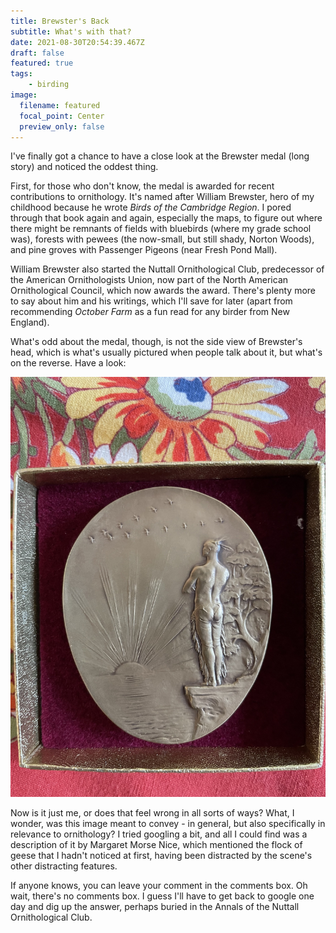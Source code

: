 ```yaml
---
title: Brewster's Back
subtitle: What's with that?
date: 2021-08-30T20:54:39.467Z
draft: false
featured: true
tags:
    - birding
image:
  filename: featured
  focal_point: Center
  preview_only: false
---
```

I've finally got a chance to have a close look at the Brewster medal (long story) and noticed the oddest thing.

First, for those who don't know, the medal is awarded  for recent contributions to ornithology. It's named after William Brewster, hero of my childhood because he wrote *Birds of the Cambridge Region*. I pored through that book again and again, especially the maps, to figure out where there might be remnants of fields with bluebirds (where my grade school was), forests with pewees (the now-small, but still shady, Norton Woods), and pine groves with Passenger Pigeons (near Fresh Pond Mall).

William Brewster also started the Nuttall Ornithological Club, predecessor of the American Ornithologists Union, now part of the North American Ornithological Council, which now awards the award. There's plenty more to say about him and his writings, which I'll save for later (apart from recommending *October Farm* as a fun read for any birder from New England).

What's odd about the medal, though, is not the side view of Brewster's head, which is what's usually pictured when people talk about it, but what's on the reverse. Have a look:

![reverse](reverse.jpg)

Now is it just me, or does that feel wrong in all sorts of ways? What, I wonder, was this image meant to convey - in general, but also specifically in relevance to ornithology? I tried googling a bit, and all I could find was a description of it by Margaret Morse Nice, which mentioned the flock of geese that I hadn't noticed at first, having been distracted by the scene's other distracting features.

If anyone knows, you can leave your comment in the comments box. Oh wait, there's no comments box. I guess I'll have to get back to google one day and dig up the answer, perhaps buried in the Annals of the Nuttall Ornithological Club.
